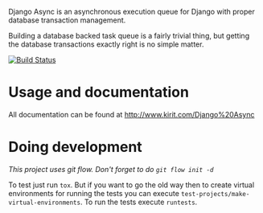 Django Async is an asynchronous execution queue for Django with proper database transaction management.

Building a database backed task queue is a fairly trivial thing, but getting the database transactions exactly right is no simple matter.

[![Build Status](https://travis-ci.org/KayEss/django-async.png?branch=develop)](https://travis-ci.org/KayEss/django-async)


# Usage and documentation #

All documentation can be found at http://www.kirit.com/Django%20Async

# Doing development #

_This project uses git flow. Don't forget to do `git flow init -d`_

To test just run `tox`. But if you want to go the old way then to create virtual environments for running the tests you can execute `test-projects/make-virtual-environments`. To run the tests execute `runtests`.
